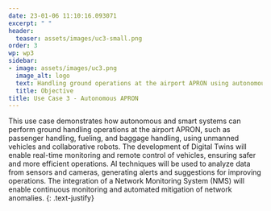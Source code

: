 ```yaml
---
date: 23-01-06 11:10:16.093071
excerpt: " "
header:
  teaser: assets/images/uc3-small.png
order: 3
wp: wp3
sidebar:
- image: assets/images/uc3.png
  image_alt: logo
  text: Handling ground operations at the airport APRON using autonomous and smart systems.
  title: Objective
title: Use Case 3 - Autonomous APRON
---
```

This use case demonstrates how autonomous and smart systems can perform ground handling operations at the airport APRON, such as passenger handling, fueling, and baggage handling, using unmanned vehicles and collaborative robots. The development of Digital Twins will enable real-time monitoring and remote control of vehicles, ensuring safer and more efficient operations. AI techniques will be used to analyze data from sensors and cameras, generating alerts and suggestions for improving operations. The integration of a Network Monitoring System (NMS) will enable continuous monitoring and automated mitigation of network anomalies.
{: .text-justify}
